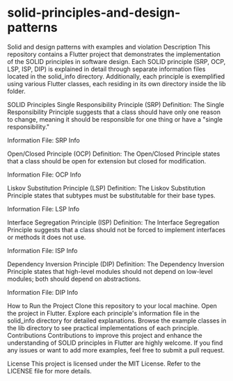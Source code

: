 # solid-principles-and-design-patterns
Solid and design patterns with examples and violation
Description
This repository contains a Flutter project that demonstrates the implementation of the SOLID principles in software design. Each SOLID principle (SRP, OCP, LSP, ISP, DIP) is explained in detail through separate information files located in the solid_info directory. Additionally, each principle is exemplified using various Flutter classes, each residing in its own directory inside the lib folder.

SOLID Principles
Single Responsibility Principle (SRP)
Definition: The Single Responsibility Principle suggests that a class should have only one reason to change, meaning it should be responsible for one thing or have a "single responsibility."

Information File: SRP Info

Open/Closed Principle (OCP)
Definition: The Open/Closed Principle states that a class should be open for extension but closed for modification.

Information File: OCP Info


Liskov Substitution Principle (LSP)
Definition: The Liskov Substitution Principle states that subtypes must be substitutable for their base types.

Information File: LSP Info

Interface Segregation Principle (ISP)
Definition: The Interface Segregation Principle suggests that a class should not be forced to implement interfaces or methods it does not use.

Information File: ISP Info

Dependency Inversion Principle (DIP)
Definition: The Dependency Inversion Principle states that high-level modules should not depend on low-level modules; both should depend on abstractions.

Information File: DIP Info


How to Run the Project
Clone this repository to your local machine.
Open the project in Flutter.
Explore each principle's information file in the solid_info directory for detailed explanations.
Browse the example classes in the lib directory to see practical implementations of each principle.
Contributions
Contributions to improve this project and enhance the understanding of SOLID principles in Flutter are highly welcome. If you find any issues or want to add more examples, feel free to submit a pull request.

License
This project is licensed under the MIT License. Refer to the LICENSE file for more details.
